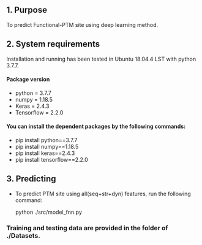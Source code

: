 ## 1. Purpose

To predict Functional-PTM site using deep learning method.

## 2. System requirements

Installation and running has been tested in Ubuntu 18.04.4 LST with python 3.7.7.

#### Package version

+ python = 3.7.7
+ numpy = 1.18.5
+ Keras = 2.4.3
+ Tensorflow = 2.2.0

#### You can install the dependent packages by the following commands:

+ pip install python==3.7.7
+ pip install numpy==1.18.5
+ pip install keras==2.4.3
+ pip install tensorflow==2.2.0

## 3. Predicting

+ To predict PTM site using all(seq+str+dyn) features, run the following command:

    python ./src/model_fnn.py


### Training and testing data are provided in the folder of ./Datasets.